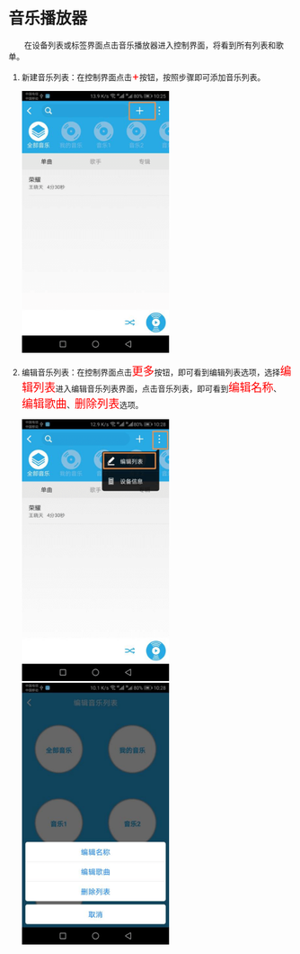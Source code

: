 # 音乐播放器

&emsp;&emsp;在设备列表或标签界面点击音乐播放器进入控制界面，将看到所有列表和歌单。

1. 新建音乐列表：在控制界面点击<font style='color:#ff0000;font-size:20px'>+</font>按钮，按照步骤即可添加音乐列表。

	<img src="../images/WiFi/音乐播放器/新建播单.png" width = "262" height = "465">
	
2. 编辑音乐列表：在控制界面点击<font style='color:#ff0000;font-size:20px'>更多</font>按钮，即可看到编辑列表选项，选择<font style='color:#ff0000;font-size:20px'>编辑列表</font>进入编辑音乐列表界面，点击音乐列表，即可看到<font style='color:#ff0000;font-size:20px'>编辑名称</font>、<font style='color:#ff0000;font-size:20px'>编辑歌曲</font>、<font style='color:#ff0000;font-size:20px'>删除列表</font>选项。

	<img src="../images/WiFi/音乐播放器/编辑列表.png" width = "262" height = "465">
	
	<img src="../images/WiFi/音乐播放器/编辑播单.png" width = "262" height = "465">


